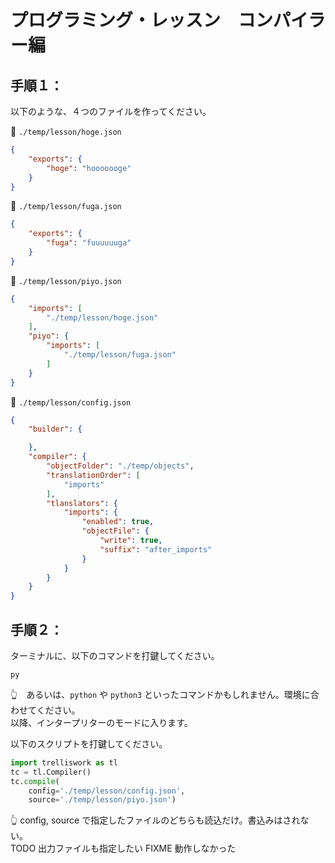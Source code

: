 # プログラミング・レッスン　コンパイラー編


## 手順１：

以下のような、４つのファイルを作ってください。  


📄 `./temp/lesson/hoge.json`  

```json
{
    "exports": {
        "hoge": "hooooooge"
    }
}
```


📄 `./temp/lesson/fuga.json`  

```json
{
    "exports": {
        "fuga": "fuuuuuuga"
    }
}
```


📄 `./temp/lesson/piyo.json`  

```json
{
    "imports": [
        "./temp/lesson/hoge.json"
    ],
    "piyo": {
        "imports": [
            "./temp/lesson/fuga.json"
        ]
    }
}
```


📄 `./temp/lesson/config.json`  

```json
{
    "builder": {

    },
    "compiler": {
        "objectFolder": "./temp/objects",
        "translationOrder": [
            "imports"
        ],
        "tlanslators": {
            "imports": {
                "enabled": true,
                "objectFile": {
                    "write": true,
                    "suffix": "after_imports"
                }
            }
        }
    }
}
```


## 手順２：

ターミナルに、以下のコマンドを打鍵してください。

```shell
py
```

👆　あるいは、`python` や `python3` といったコマンドかもしれません。環境に合わせてください。  
以降、インタープリターのモードに入ります。  

以下のスクリプトを打鍵してください。  

```py
import trelliswork as tl
tc = tl.Compiler()
tc.compile(
    config='./temp/lesson/config.json',
    source='./temp/lesson/piyo.json')
```

👆 config, source で指定したファイルのどちらも読込だけ。書込みはされない。  
TODO 出力ファイルも指定したい
FIXME 動作しなかった

